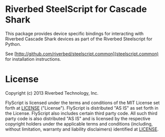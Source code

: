 Riverbed SteelScript for Cascade Shark
======================================

This package provides device specific bindings for interacting
with Riverbed Cascade Shark devices as part of the Riverbed
Steelscript for Python.

See [http://github.com/riverbed/steelscript.common](steelscript.common) for
installation instructions.

License
=======

Copyright (c) 2013 Riverbed Technology, Inc.

FlyScript is licensed under the terms and conditions of the MIT
License set forth at
[LICENSE](https://github.com/riverbed/flyscript/blob/master/LICENSE)
("License").  FlyScript is distributed "AS IS" as set forth in
the License.  FlyScript also includes certain third party code.
All such third party code is also distributed "AS IS" and is licensed
by the respective copyright holders under the applicable terms and
conditions (including, without limitation, warranty and liability
disclaimers) identified at
[LICENSE](https://github.com/riverbed/flyscript/blob/master/LICENSE).
